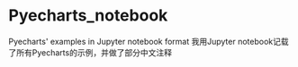# Pyecharts_notebook
Pyecharts' examples in Jupyter notebook format
我用Jupyter notebook记载了所有Pyecharts的示例，并做了部分中文注释
